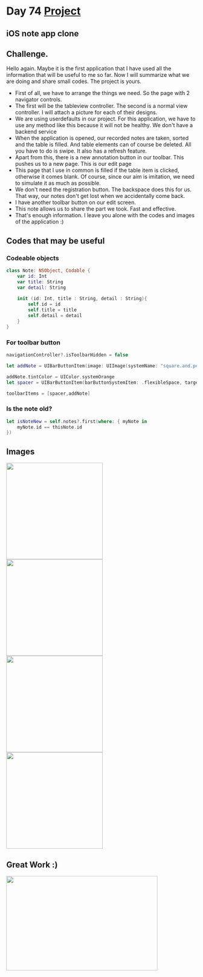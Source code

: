 # Day 74 <a href="https://github.com/devmehmetates/365-day-of-code/tree/main/Project/Day66-Challenge/Day74-Challenge"> Project </a>

## iOS note app clone

## Challenge.
Hello again. Maybe it is the first application that I have used all the information that will be useful to me so far. Now I will summarize what we are doing and share small codes. The project is yours.

+ First of all, we have to arrange the things we need. So the page with 2 navigator controls.
+ The first will be the tableview controller. The second is a normal view controller. I will attach a picture for each of their designs.
+ We are using userdefaults in our project. For this application, we have to use any method like this because it will not be healthy. We don't have a backend service
+ When the application is opened, our recorded notes are taken, sorted and the table is filled. And table elements can of course be deleted. All you have to do is swipe. It also has a refresh feature.
+ Apart from this, there is a new annotation button in our toolbar. This pushes us to a new page. This is our edit page
+ This page that I use in common is filled if the table item is clicked, otherwise it comes blank. Of course, since our aim is imitation, we need to simulate it as much as possible. 
+ We don't need the registration button. The backspace does this for us. That way, our notes don't get lost when we accidentally come back.
+ I have another toolbar button on our edit screen.
+ This note allows us to share the part we took. Fast and effective.
+ That's enough information. I leave you alone with the codes and images of the application :)

## Codes that may be useful

### Codeable objects
```swift
class Note: NSObject, Codable {
    var id: Int
    var title: String
    var detail: String
    
    init (id: Int, title : String, detail : String){
        self.id = id
        self.title = title
        self.detail = detail
    }
}
```

### For toolbar button
```swift
navigationController?.isToolbarHidden = false

let addNote = UIBarButtonItem(image: UIImage(systemName: "square.and.pencil"), style: .done, target: self, action: #selector(addNote))

addNote.tintColor = UIColor.systemOrange
let spacer = UIBarButtonItem(barButtonSystemItem: .flexibleSpace, target: nil, action: nil)

toolbarItems = [spacer,addNote]
```

### Is the note old?
```swift
let isNoteNew = self.notes?.first(where: { myNote in
    myNote.id == thisNote.id
})
```

## Images

<div>
  
  <img src="https://user-images.githubusercontent.com/74152011/158447037-31c24ef9-9a9f-4236-88e1-67ec3a763a67.png" width=255>
  <img src="https://user-images.githubusercontent.com/74152011/158447010-2c208deb-8d11-4d8f-8cee-20630612c457.png" width=255>
  <img src="https://user-images.githubusercontent.com/74152011/158447027-62981e24-7c0d-451c-9917-943e61aa16a3.png" width=255>
  <img src="https://user-images.githubusercontent.com/74152011/158447018-6e772bfd-f1bc-4fef-8628-b956a6c8b0fb.png" width=255>
  
</div>

## Great Work :)
<img src="https://c.tenor.com/AZdWIW_F0McAAAAC/confetti-celebration.gif" width="400" height="250"/>

